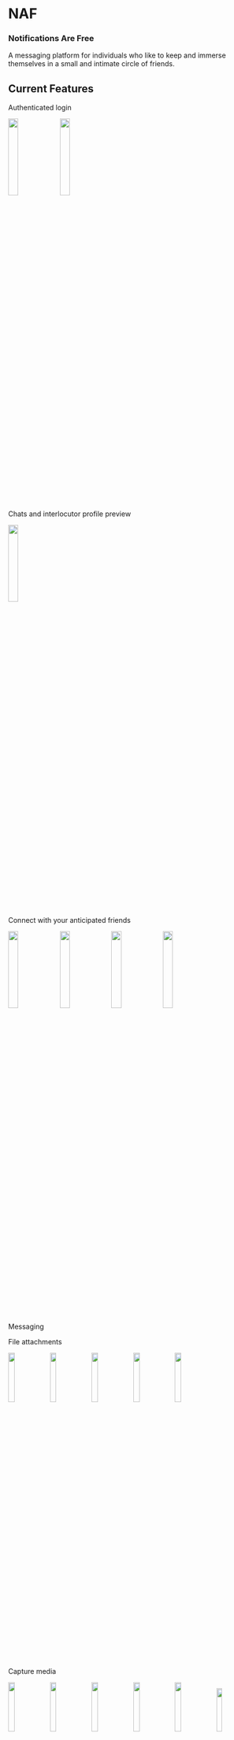 # NAF
### Notifications Are Free

A messaging platform for individuals who like to keep and immerse themselves in a small and intimate circle of friends.

## Current Features
Authenticated login

<image src='./screenshots/login_1.png' width="20%"/>
<image src='./screenshots/login_2.png' width="20%"/>


Chats and interlocutor profile preview

<image src='./screenshots/home_1.png' width="20%"/>

Connect with your anticipated friends

<image src='./screenshots/profile_1.png' width="20%"/>
<image src='./screenshots/profile_3.png' width="20%"/>
<image src='./screenshots/profile_4.png' width="20%"/>
<image src='./screenshots/home_2.png' width="20%"/>

Messaging

File attachments

<image src='./screenshots/compose_1.png' width="16%"/>
<image src='./screenshots/compose_attachments_1.png' width="16%"/>
<image src='./screenshots/compose_attachments_2.png' width="16%"/>
<image src='./screenshots/compose_attachments_3.png' width="16%"/>
<image src='./screenshots/compose_attachments_4.png' width="16%"/>

Capture media
<div style="display: 'flex'; flex-direction: 'row';">
<image src='./screenshots/compose_media_1.png' width="16%"/>
<image src='./screenshots/compose_media_2.png' width="16%"/>
<image src='./screenshots/compose_media_3.png' width="16%"/>
<image src='./screenshots/compose_media_4.png' width="16%"/>
<image src='./screenshots/compose_media_5.png' width="16%"/>
<image src='./screenshots/home_3.png' width="15%">
</div>

View your your friends profile

<image src='./screenshots/interlocutor_profile_1.png' width="20%"/>

Set theme preferences

<image src='./screenshots/set_theme_1.png' width="20%">
<image src='./screenshots/set_theme_2.png' width="20%">
<image src='./screenshots/set_theme_3.png' width="20%">

## Under development
see [trello board](https://trello.com/invite/b/1dFWkADP/ATTI3789b24fa6012a789eba3b3305a246ffF1A03340/naf-immersive-conversational-platform) for more info. Due to the service's pricing plan, the board can only be viewed as a member and is therefore editable. Please DO-NOT edit the board.
